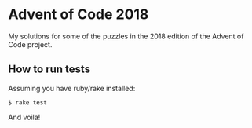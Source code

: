 # Advent of Code 2018

My solutions for some of the puzzles in the 2018 edition of the Advent of Code project. 

## How to run tests

Assuming you have ruby/rake installed:
```
$ rake test
```

And voila!
